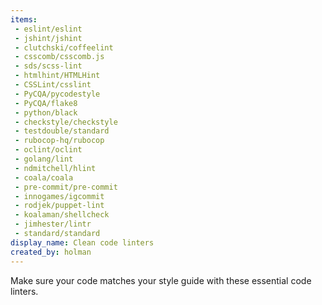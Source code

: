 ```yaml
---
items:
 - eslint/eslint
 - jshint/jshint
 - clutchski/coffeelint
 - csscomb/csscomb.js
 - sds/scss-lint
 - htmlhint/HTMLHint
 - CSSLint/csslint
 - PyCQA/pycodestyle
 - PyCQA/flake8
 - python/black
 - checkstyle/checkstyle
 - testdouble/standard
 - rubocop-hq/rubocop
 - oclint/oclint
 - golang/lint
 - ndmitchell/hlint
 - coala/coala
 - pre-commit/pre-commit
 - innogames/igcommit
 - rodjek/puppet-lint
 - koalaman/shellcheck
 - jimhester/lintr
 - standard/standard
display_name: Clean code linters
created_by: holman
---
```

Make sure your code matches your style guide with these essential code linters.
